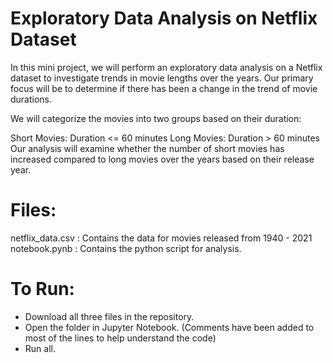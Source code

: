 # Exploratory Data Analysis on Netflix Dataset
In this mini project, we will perform an exploratory data analysis on a Netflix dataset to investigate trends in movie lengths over the years. Our primary focus will be to determine if there has been a change in the trend of movie durations.

We will categorize the movies into two groups based on their duration:

Short Movies: Duration <= 60 minutes
Long Movies: Duration > 60 minutes
Our analysis will examine whether the number of short movies has increased compared to long movies over the years based on their release year.

# Files: 
netflix_data.csv : Contains the data for movies released from 1940 - 2021 
notebook.pynb : Contains the python script for analysis. 


# To Run: 
- Download all three files in the repository.
- Open the folder in Jupyter Notebook.  (Comments have been added to most of the lines to help understand the code)
- Run all.


  
